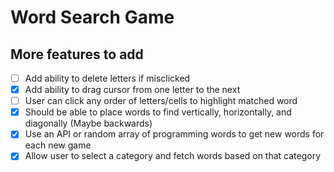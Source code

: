 # Word Search Game

## More features to add

- [ ] Add ability to delete letters if misclicked
- [x] Add ability to drag cursor from one letter to the next
- [ ] User can click any order of letters/cells to highlight matched word
- [x] Should be able to place words to find vertically, horizontally, and diagonally (Maybe backwards)
- [x] Use an API or random array of programming words to get new words for each new game
- [x] Allow user to select a category and fetch words based on that category

